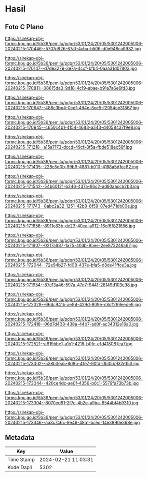 # Hasil

## Foto C Plano

https://sirekap-obj-formc.kpu.go.id/5b36/pemilu/pdpr/53/01/24/20/05/5301242005006-20240215-170446--5707d826-67a1-4cba-b506-d0e948ca9932.jpg

https://sirekap-obj-formc.kpu.go.id/5b36/pemilu/pdpr/53/01/24/20/05/5301242005006-20240215-170147--d7de3279-3e7a-4ccf-bfb4-0aaa31d07803.jpg

https://sirekap-obj-formc.kpu.go.id/5b36/pemilu/pdpr/53/01/24/20/05/5301242005006-20240215-170811--08615da3-9d18-4c19-abae-b91a7a6e6fd3.jpg

https://sirekap-obj-formc.kpu.go.id/5b36/pemilu/pdpr/53/01/24/20/05/5301242005006-20240215-170647--488c3be4-0cef-494e-8ce5-f2054ce31867.jpg

https://sirekap-obj-formc.kpu.go.id/5b36/pemilu/pdpr/53/01/24/20/05/5301242005006-20240215-170945--c650c4b1-4154-4683-a343-d4058437f9e8.jpg

https://sirekap-obj-formc.kpu.go.id/5b36/pemilu/pdpr/53/01/24/20/05/5301242005006-20240215-171218--a15a7173-dccd-49cf-8f5a-fbde518ec56f.jpg

https://sirekap-obj-formc.kpu.go.id/5b36/pemilu/pdpr/53/01/24/20/05/5301242005006-20240215-171435--228c5d0b-99b9-4881-b010-4188a5d1cc62.jpg

https://sirekap-obj-formc.kpu.go.id/5b36/pemilu/pdpr/53/01/24/20/05/5301242005006-20240215-171542--54b60121-b346-437a-96c2-ad60aaccb2b3.jpg

https://sirekap-obj-formc.kpu.go.id/5b36/pemilu/pdpr/53/01/24/20/05/5301242005006-20240215-171743--8abc2a32-1251-42b8-8f59-87ed471db00e.jpg

https://sirekap-obj-formc.kpu.go.id/5b36/pemilu/pdpr/53/01/24/20/05/5301242005006-20240215-171656--8911c83b-dc23-40ca-a912-16cf6f821656.jpg

https://sirekap-obj-formc.kpu.go.id/5b36/pemilu/pdpr/53/01/24/20/05/5301242005006-20240215-171907--0217a687-1a75-40db-9bee-2ee873246a67.jpg

https://sirekap-obj-formc.kpu.go.id/5b36/pemilu/pdpr/53/01/24/20/05/5301242005006-20240215-172044--72e94b27-fd08-437e-bfa5-d8de41ffce3a.jpg

https://sirekap-obj-formc.kpu.go.id/5b36/pemilu/pdpr/53/01/24/20/05/5301242005006-20240215-171954--87e13a46-597a-47e7-9441-28149d103e98.jpg

https://sirekap-obj-formc.kpu.go.id/5b36/pemilu/pdpr/53/01/24/20/05/5301242005006-20240215-172329--664c941b-ae94-429d-809e-c8df269eede9.jpg

https://sirekap-obj-formc.kpu.go.id/5b36/pemilu/pdpr/53/01/24/20/05/5301242005006-20240215-172418--06d7d438-438a-44b7-ad0f-ac34312e16a0.jpg

https://sirekap-obj-formc.kpu.go.id/5b36/pemilu/pdpr/53/01/24/20/05/5301242005006-20240215-172521--a619bbc1-a1b1-4218-b0fc-e1d418087ea7.jpg

https://sirekap-obj-formc.kpu.go.id/5b36/pemilu/pdpr/53/01/24/20/05/5301242005006-20240215-173002--538b0ea5-8d8b-41e7-90fd-0b05b932e153.jpg

https://sirekap-obj-formc.kpu.go.id/5b36/pemilu/pdpr/53/01/24/20/05/5301242005006-20240215-173044--420ce4dc-ae0f-4356-b0c1-5579fa73b73b.jpg

https://sirekap-obj-formc.kpu.go.id/5b36/pemilu/pdpr/53/01/24/20/05/5301242005006-20240215-173304--8070ed81-2f7c-4b2e-a9ba-8544bf4b9310.jpg

https://sirekap-obj-formc.kpu.go.id/5b36/pemilu/pdpr/53/01/24/20/05/5301242005006-20240215-173346--aa3c746c-9e49-48a1-bcec-14e3890e368e.jpg


## Metadata

| Key        | Value               |
| ---------- | ------------------- |
| Time Stamp | 2024-02-21 11:03:31 |
| Kode Dapil | 5302                |



